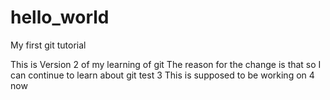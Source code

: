 # hello_world
My first git tutorial

This is Version 2 of my learning of git
The reason for the change is that so I can continue to learn about git
test 3
This is supposed to be working on 4 now

